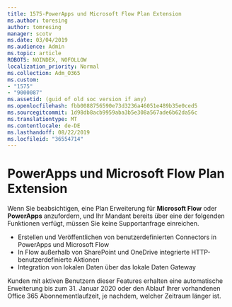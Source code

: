 ```yaml
---
title: 1575-PowerApps und Microsoft Flow Plan Extension
ms.author: toresing
author: tomresing
manager: scotv
ms.date: 03/04/2019
ms.audience: Admin
ms.topic: article
ROBOTS: NOINDEX, NOFOLLOW
localization_priority: Normal
ms.collection: Adm_O365
ms.custom:
- "1575"
- "9000087"
ms.assetid: (guid of old soc version if any)
ms.openlocfilehash: fbb0088756590e73d3236a46051e489b35e0ced5
ms.sourcegitcommit: 1d98db8acb9959aba3b5e308a567ade6b62da56c
ms.translationtype: MT
ms.contentlocale: de-DE
ms.lasthandoff: 08/22/2019
ms.locfileid: "36554714"
---
```

# <a name="powerapps-and-microsoft-flow-plan-extension"></a>PowerApps und Microsoft Flow Plan Extension

Wenn Sie beabsichtigen, eine Plan Erweiterung für **Microsoft Flow** oder **PowerApps** anzufordern, und Ihr Mandant bereits über eine der folgenden Funktionen verfügt, müssen Sie keine Supportanfrage einreichen.

- Erstellen und Veröffentlichen von benutzerdefinierten Connectors in PowerApps und Microsoft Flow
- In Flow außerhalb von SharePoint und OneDrive integrierte HTTP-benutzerdefinierte Aktionen
- Integration von lokalen Daten über das lokale Daten Gateway

Kunden mit aktiven Benutzern dieser Features erhalten eine automatische Erweiterung bis zum 31. Januar 2020 oder den Ablauf Ihrer vorhandenen Office 365 Abonnementlaufzeit, je nachdem, welcher Zeitraum länger ist.